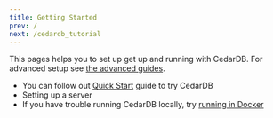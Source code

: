 ```yaml
---
title: Getting Started
prev: /
next: /cedardb_tutorial
---
```


This pages helps you to set up get up and running with CedarDB.
For advanced setup see [the advanced guides](key_tasks).

* You can follow out [Quick Start](./cedardb_tutorial) guide to try CedarDB
* Setting up a server
* If you have trouble running CedarDB locally, try [running in Docker](./running_docker_image)
